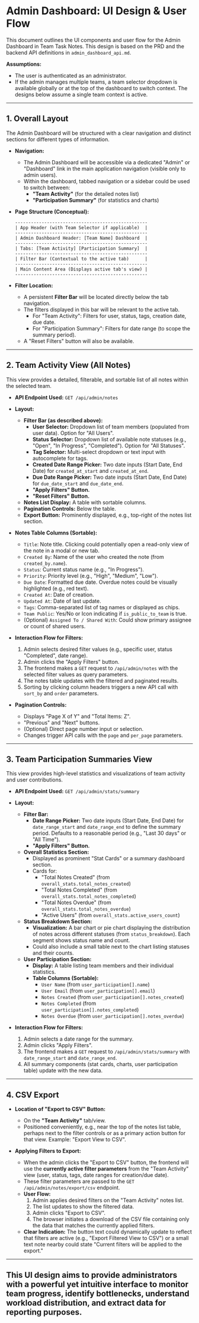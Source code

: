 # Admin Dashboard: UI Design & User Flow

This document outlines the UI components and user flow for the Admin Dashboard in Team Task Notes. This design is based on the PRD and the backend API definitions in `admin_dashboard_api.md`.

**Assumptions:**
*   The user is authenticated as an administrator.
*   If the admin manages multiple teams, a team selector dropdown is available globally or at the top of the dashboard to switch context. The designs below assume a single team context is active.

---

## 1. Overall Layout

The Admin Dashboard will be structured with a clear navigation and distinct sections for different types of information.

*   **Navigation:**
    *   The Admin Dashboard will be accessible via a dedicated "Admin" or "Dashboard" link in the main application navigation (visible only to admin users).
    *   Within the dashboard, tabbed navigation or a sidebar could be used to switch between:
        *   **"Team Activity"** (for the detailed notes list)
        *   **"Participation Summary"** (for statistics and charts)

*   **Page Structure (Conceptual):**
    ```
    --------------------------------------------------
    | App Header (with Team Selector if applicable)  |
    --------------------------------------------------
    | Admin Dashboard Header: [Team Name] Dashboard  |
    --------------------------------------------------
    | Tabs: [Team Activity] [Participation Summary]  |
    --------------------------------------------------
    | Filter Bar (Contextual to the active tab)      |
    --------------------------------------------------
    | Main Content Area (Displays active tab's view) |
    --------------------------------------------------
    ```

*   **Filter Location:**
    *   A persistent **Filter Bar** will be located directly below the tab navigation.
    *   The filters displayed in this bar will be relevant to the active tab.
        *   For "Team Activity": Filters for user, status, tags, creation date, due date.
        *   For "Participation Summary": Filters for date range (to scope the summary period).
    *   A "Reset Filters" button will also be available.

---

## 2. Team Activity View (All Notes)

This view provides a detailed, filterable, and sortable list of all notes within the selected team.

*   **API Endpoint Used:** `GET /api/admin/notes`

*   **Layout:**
    *   **Filter Bar (as described above):**
        *   **User Selector:** Dropdown list of team members (populated from user data). Option for "All Users".
        *   **Status Selector:** Dropdown list of available note statuses (e.g., "Open", "In Progress", "Completed"). Option for "All Statuses".
        *   **Tag Selector:** Multi-select dropdown or text input with autocomplete for tags.
        *   **Created Date Range Picker:** Two date inputs (Start Date, End Date) for `created_at_start` and `created_at_end`.
        *   **Due Date Range Picker:** Two date inputs (Start Date, End Date) for `due_date_start` and `due_date_end`.
        *   **"Apply Filters" Button.**
        *   **"Reset Filters" Button.**
    *   **Notes List Display:** A table with sortable columns.
    *   **Pagination Controls:** Below the table.
    *   **Export Button:** Prominently displayed, e.g., top-right of the notes list section.

*   **Notes Table Columns (Sortable):**
    *   `Title`: Note title. Clicking could potentially open a read-only view of the note in a modal or new tab.
    *   `Created By`: Name of the user who created the note (from `created_by.name`).
    *   `Status`: Current status name (e.g., "In Progress").
    *   `Priority`: Priority level (e.g., "High", "Medium", "Low").
    *   `Due Date`: Formatted due date. Overdue notes could be visually highlighted (e.g., red text).
    *   `Created At`: Date of creation.
    *   `Updated At`: Date of last update.
    *   `Tags`: Comma-separated list of tag names or displayed as chips.
    *   `Team Public`: Yes/No or Icon indicating if `is_public_to_team` is true.
    *   (Optional) `Assigned To / Shared With`: Could show primary assignee or count of shared users.

*   **Interaction Flow for Filters:**
    1.  Admin selects desired filter values (e.g., specific user, status "Completed", date range).
    2.  Admin clicks the "Apply Filters" button.
    3.  The frontend makes a `GET` request to `/api/admin/notes` with the selected filter values as query parameters.
    4.  The notes table updates with the filtered and paginated results.
    5.  Sorting by clicking column headers triggers a new API call with `sort_by` and `order` parameters.

*   **Pagination Controls:**
    *   Displays "Page X of Y" and "Total Items: Z".
    *   "Previous" and "Next" buttons.
    *   (Optional) Direct page number input or selection.
    *   Changes trigger API calls with the `page` and `per_page` parameters.

---

## 3. Team Participation Summaries View

This view provides high-level statistics and visualizations of team activity and user contributions.

*   **API Endpoint Used:** `GET /api/admin/stats/summary`

*   **Layout:**
    *   **Filter Bar:**
        *   **Date Range Picker:** Two date inputs (Start Date, End Date) for `date_range_start` and `date_range_end` to define the summary period. Defaults to a reasonable period (e.g., "Last 30 days" or "All Time").
        *   **"Apply Filters" Button.**
    *   **Overall Statistics Section:**
        *   Displayed as prominent "Stat Cards" or a summary dashboard section.
        *   Cards for:
            *   "Total Notes Created" (from `overall_stats.total_notes_created`)
            *   "Total Notes Completed" (from `overall_stats.total_notes_completed`)
            *   "Total Notes Overdue" (from `overall_stats.total_notes_overdue`)
            *   "Active Users" (from `overall_stats.active_users_count`)
    *   **Status Breakdown Section:**
        *   **Visualization:** A bar chart or pie chart displaying the distribution of notes across different statuses (from `status_breakdown`). Each segment shows status name and count.
        *   Could also include a small table next to the chart listing statuses and their counts.
    *   **User Participation Section:**
        *   **Display:** A table listing team members and their individual statistics.
        *   **Table Columns (Sortable):**
            *   `User Name` (from `user_participation[].name`)
            *   `User Email` (from `user_participation[].email`)
            *   `Notes Created` (from `user_participation[].notes_created`)
            *   `Notes Completed` (from `user_participation[].notes_completed`)
            *   `Notes Overdue` (from `user_participation[].notes_overdue`)

*   **Interaction Flow for Filters:**
    1.  Admin selects a date range for the summary.
    2.  Admin clicks "Apply Filters".
    3.  The frontend makes a `GET` request to `/api/admin/stats/summary` with `date_range_start` and `date_range_end`.
    4.  All summary components (stat cards, charts, user participation table) update with the new data.

---

## 4. CSV Export

*   **Location of "Export to CSV" Button:**
    *   On the **"Team Activity"** tab/view.
    *   Positioned conveniently, e.g., near the top of the notes list table, perhaps next to the filter controls or as a primary action button for that view. Example: "Export View to CSV".

*   **Applying Filters to Export:**
    *   When the admin clicks the "Export to CSV" button, the frontend will use the **currently active filter parameters** from the "Team Activity" view (user, status, tags, date ranges for creation/due date).
    *   These filter parameters are passed to the `GET /api/admin/notes/export/csv` endpoint.
    *   **User Flow:**
        1.  Admin applies desired filters on the "Team Activity" notes list.
        2.  The list updates to show the filtered data.
        3.  Admin clicks "Export to CSV".
        4.  The browser initiates a download of the CSV file containing only the data that matches the currently applied filters.
    *   **Clear Indication:** The button text could dynamically update to reflect that filters are active (e.g., "Export Filtered View to CSV") or a small text note nearby could state "Current filters will be applied to the export."

---

This UI design aims to provide administrators with a powerful yet intuitive interface to monitor team progress, identify bottlenecks, understand workload distribution, and extract data for reporting purposes.
---

